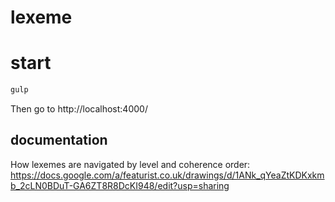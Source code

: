 lexeme
======

# start

```bash
gulp
```

Then go to http://localhost:4000/

documentation
-------------

How lexemes are navigated by level and coherence order:
https://docs.google.com/a/featurist.co.uk/drawings/d/1ANk_qYeaZtKDKxkmb_2cLN0BDuT-GA6ZT8R8DcKI948/edit?usp=sharing
